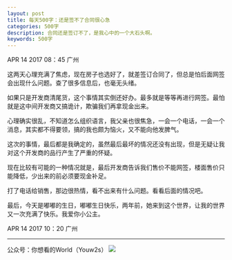 ```yaml
---
layout: post
title: 每天500字：还是签不了合同很心急
categories: 500字
description: 合同还是签订不了，是我心中的一个大石头啊。
keywords: 500字
---
```


APR 14 2017  08：45 广州

这两天心理充满了焦虑，现在房子也选好了，就差签订合同了，但总是怕后面网签会出现什么问题。查了很多信息后，也毫无头绪。

如果只是开发商清尾货，这个事情其实倒还好办。最多就是等等再进行网签。最怕就是这中间开发商又搞诡计，欺骗我们再拿现金出来。

心理确实很乱，不知道怎么组织语言，我父亲也很焦急，一会一个电话，一会一个消息，其实都不得要领，搞的我也颇为恼火，又不能向他发脾气。

这次的事情，最后都是我确定的，虽然最后最坏的情况还没有出现，但是无疑让我对这个开发商的品行产生了严重的怀疑。

现在比较有可能的一种情况就是，最后开发商告诉我们售价不能网签，楼面售价只能降低，少出来的前必须要现金补足。

打了电话给销售，那边很热情，看不出来有什么问题。看看后面的情况吧。

最后，今天是嘟嘟的生日，嘟嘟生日快乐，两年前，她来到这个世界，让我的世界又一次充满了快乐。我爱你小公主。

APR 14 2017  10：20 广州

---- 
公众号：你想看的World（Youw2s）
![][image-1]

[image-1]:	http://upload-images.jianshu.io/upload_images/3342594-dca1f89eba3e50ca.jpg?imageMogr2/auto-orient/strip%7CimageView2/2/w/1240